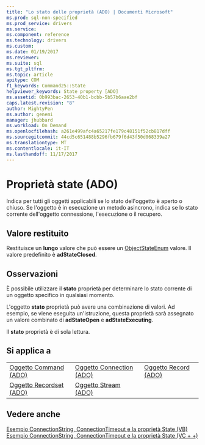 ```yaml
---
title: "Lo stato delle proprietà (ADO) | Documenti Microsoft"
ms.prod: sql-non-specified
ms.prod_service: drivers
ms.service: 
ms.component: reference
ms.technology: drivers
ms.custom: 
ms.date: 01/19/2017
ms.reviewer: 
ms.suite: sql
ms.tgt_pltfrm: 
ms.topic: article
apitype: COM
f1_keywords: Command25::State
helpviewer_keywords: State property [ADO]
ms.assetid: 0b993bac-2653-40b1-bcbb-5b57b6aae2bf
caps.latest.revision: "8"
author: MightyPen
ms.author: genemi
manager: jhubbard
ms.workload: On Demand
ms.openlocfilehash: a261e499afc4a65217fe179c48151f52cb817dff
ms.sourcegitcommit: 44cd5c651488b5296fb679f6d43f50d068339a27
ms.translationtype: MT
ms.contentlocale: it-IT
ms.lasthandoff: 11/17/2017
---
```

# <a name="state-property-ado"></a>Proprietà state (ADO)
Indica per tutti gli oggetti applicabili se lo stato dell'oggetto è aperto o chiuso. Se l'oggetto è in esecuzione un metodo asincrono, indica se lo stato corrente dell'oggetto connessione, l'esecuzione o il recupero.  
  
## <a name="return-value"></a>Valore restituito  
 Restituisce un **lungo** valore che può essere un [ObjectStateEnum](../../../ado/reference/ado-api/objectstateenum.md) valore. Il valore predefinito è **adStateClosed**.  
  
## <a name="remarks"></a>Osservazioni  
 È possibile utilizzare il **stato** proprietà per determinare lo stato corrente di un oggetto specifico in qualsiasi momento.  
  
 L'oggetto **stato** proprietà può avere una combinazione di valori. Ad esempio, se viene eseguita un'istruzione, questa proprietà sarà assegnato un valore combinato di **adStateOpen** e **adStateExecuting**.  
  
 Il **stato** proprietà è di sola lettura.  
  
## <a name="applies-to"></a>Si applica a  
  
||||  
|-|-|-|  
|[Oggetto Command (ADO)](../../../ado/reference/ado-api/command-object-ado.md)|[Oggetto Connection (ADO)](../../../ado/reference/ado-api/connection-object-ado.md)|[Oggetto Record (ADO)](../../../ado/reference/ado-api/record-object-ado.md)|  
|[Oggetto Recordset (ADO)](../../../ado/reference/ado-api/recordset-object-ado.md)|[Oggetto Stream (ADO)](../../../ado/reference/ado-api/stream-object-ado.md)||  
  
## <a name="see-also"></a>Vedere anche  
 [Esempio ConnectionString, ConnectionTimeout e la proprietà State (VB)](../../../ado/reference/ado-api/connectionstring-connectiontimeout-and-state-properties-example-vb.md)   
 [Esempio ConnectionString, ConnectionTimeout e la proprietà State (VC + +)](../../../ado/reference/ado-api/connectionstring-connectiontimeout-and-state-properties-example-vc.md)   
